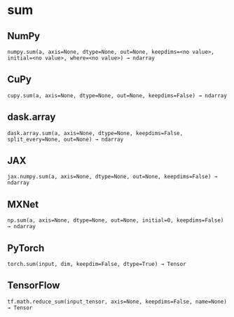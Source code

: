 # sum

## NumPy

```
numpy.sum(a, axis=None, dtype=None, out=None, keepdims=<no value>, initial=<no value>, where=<no value>) → ndarray
```

## CuPy

```
cupy.sum(a, axis=None, dtype=None, out=None, keepdims=False) → ndarray
```

## dask.array

```
dask.array.sum(a, axis=None, dtype=None, keepdims=False, split_every=None, out=None) → ndarray
```

## JAX

```
jax.numpy.sum(a, axis=None, dtype=None, out=None, keepdims=False) → ndarray
```

## MXNet

```
np.sum(a, axis=None, dtype=None, out=None, initial=0, keepdims=False) → ndarray
```

## PyTorch

```
torch.sum(input, dim, keepdim=False, dtype=True) → Tensor
```

## TensorFlow

```
tf.math.reduce_sum(input_tensor, axis=None, keepdims=False, name=None) → Tensor
```
